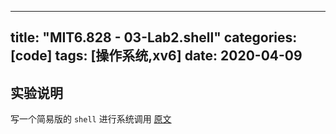 
---
title: "MIT6.828 - 03-Lab2.shell"
categories: [code]
tags: [操作系统,xv6]
date: 2020-04-09
---


## 实验说明
写一个简易版的 `shell` 进行系统调用 [原文](https://pdos.csail.mit.edu/6.828/2019/labs/sh.html)


